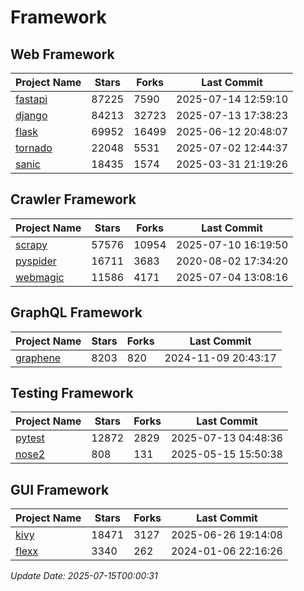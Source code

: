# Framework

## Web Framework
| Project Name | Stars | Forks | Last Commit |
| ------------ | ----- | ----- | ----------- |
| [fastapi](https://github.com/fastapi/fastapi) | 87225 | 7590 | 2025-07-14 12:59:10 |
| [django](https://github.com/django/django) | 84213 | 32723 | 2025-07-13 17:38:23 |
| [flask](https://github.com/pallets/flask) | 69952 | 16499 | 2025-06-12 20:48:07 |
| [tornado](https://github.com/tornadoweb/tornado) | 22048 | 5531 | 2025-07-02 12:44:37 |
| [sanic](https://github.com/sanic-org/sanic) | 18435 | 1574 | 2025-03-31 21:19:26 |

## Crawler Framework
| Project Name | Stars | Forks | Last Commit |
| ------------ | ----- | ----- | ----------- |
| [scrapy](https://github.com/scrapy/scrapy) | 57576 | 10954 | 2025-07-10 16:19:50 |
| [pyspider](https://github.com/binux/pyspider) | 16711 | 3683 | 2020-08-02 17:34:20 |
| [webmagic](https://github.com/code4craft/webmagic) | 11586 | 4171 | 2025-07-04 13:08:16 |

## GraphQL Framework
| Project Name | Stars | Forks | Last Commit |
| ------------ | ----- | ----- | ----------- |
| [graphene](https://github.com/graphql-python/graphene) | 8203 | 820 | 2024-11-09 20:43:17 |

## Testing Framework
| Project Name | Stars | Forks | Last Commit |
| ------------ | ----- | ----- | ----------- |
| [pytest](https://github.com/pytest-dev/pytest) | 12872 | 2829 | 2025-07-13 04:48:36 |
| [nose2](https://github.com/nose-devs/nose2) | 808 | 131 | 2025-05-15 15:50:38 |

## GUI Framework
| Project Name | Stars | Forks | Last Commit |
| ------------ | ----- | ----- | ----------- |
| [kivy](https://github.com/kivy/kivy) | 18471 | 3127 | 2025-06-26 19:14:08 |
| [flexx](https://github.com/flexxui/flexx) | 3340 | 262 | 2024-01-06 22:16:26 |

*Update Date: 2025-07-15T00:00:31*